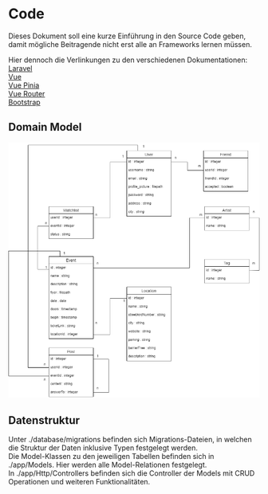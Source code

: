 # Code
Dieses Dokument soll eine kurze Einführung in den Source Code geben, damit mögliche Beitragende nicht erst alle an Frameworks lernen müssen.

Hier dennoch die Verlinkungen zu den verschiedenen Dokumentationen:<br>
[Laravel](https://laravel.com/docs/9.x)<br>
[Vue](https://vuejs.org/guide/introduction.html)<br>
[Vue Pinia](https://pinia.vuejs.org/core-concepts/)<br>
[Vue Router](https://router.vuejs.org/guide/)<br>
[Bootstrap](https://getbootstrap.com/docs/5.3/getting-started/introduction/)<br>

## Domain Model
![](./img/domainmodel.png)

## Datenstruktur
Unter ./database/migrations befinden sich Migrations-Dateien, in welchen die Struktur der Daten inklusive Typen festgelegt werden.<br>
Die Model-Klassen zu den jeweiligen Tabellen befinden sich in ./app/Models. Hier werden alle Model-Relationen festgelegt.<br>
In ./app/Http/Controllers befinden sich die Controller der Models mit CRUD Operationen und weiteren Funktionalitäten.